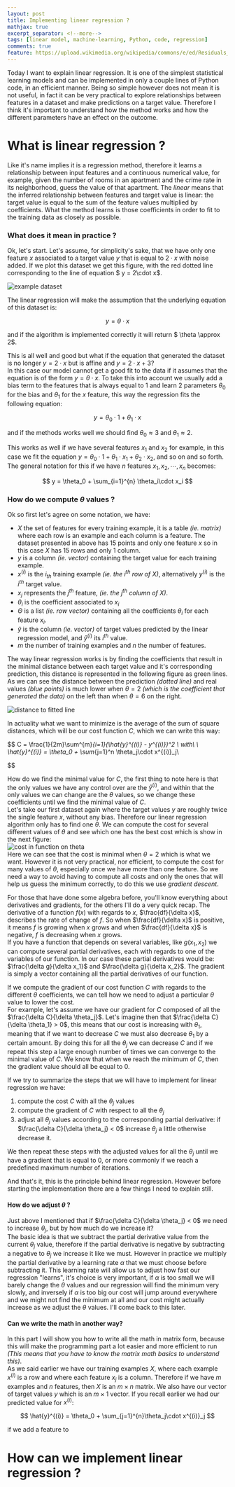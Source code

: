 ```yaml
---
layout: post
title: Implementing linear regression ?
mathjax: true
excerpt_separator: <!--more-->
tags: [linear model, machine-learning, Python, code, regression]
comments: true
feature: https://upload.wikimedia.org/wikipedia/commons/e/ed/Residuals_for_Linear_Regression_Fit.png
---
```


Today I want to explain linear regression. It is one of the simplest statistical learning models and can be implemented in only a couple lines of Python code, in an efficient manner. Being so simple however does not mean it is not useful, in fact it can be very practical to explore relationships between features in a dataset and make predictions on a target value. Therefore I think it's important to understand how the method works and how the different parameters have an effect on the outcome. 

<!--more-->

# What is linear regression ?
Like it's name implies it is a regression method, therefore it learns a relationship between input features and a continuous numerical value, for example, given the number of rooms in an apartment and the crime rate in its neighborhood, guess the value of that apartment. The *linear* means that the inferred relationship between features and target value is linear: the target value is equal to the sum of the feature values multiplied by coefficients. What the method learns is those coefficients in order to fit to the training data as closely as possible.  

### What does it mean in practice ?
Ok, let's start. Let's assume, for simplicity's sake, that we have only one feature $x$ associated to a target value $y$ that is equal to $2\cdot x$ with noise added. If we plot this dataset we get this figure, with the red dotted line corresponding to the line of equation $ y = 2\cdot x$.

![example dataset]({{site.baseurl}}/assets/images/linear_regression/example_dataset_linear.svg)

The linear regression will make the assumption that the underlying equation of this dataset is:  

$$
y = \theta\cdot x
$$

and if the algorithm is implemented correctly it will return $ \theta \approx 2$.  

This is all well and good but what if the equation that generated the dataset is no longer $y = 2\cdot x$ but is affine and $y = 2\cdot x + 3$?  
In this case our model cannot get a good fit to the data if it assumes that the equation is of the form  $y = \theta\cdot x$. To take this into account we usually add a bias term to the features that is always equal to $1$ and learn 2 parameters $\theta_0$ for the bias and $\theta_1$ for the $x$ feature, this way the regression fits the following equation:  

$$
y = \theta_0\cdot 1 + \theta_1\cdot x
$$

and if the methods works well we should find $\theta_0\approx 3$ and $\theta_1\approx 2$.  

This works as well if we have several features $x_1$ and $x_2$ for example, in this case we fit the equation $y = \theta_0\cdot 1 + \theta_1\cdot x_1 + \theta_2\cdot x_2$, and so on and so forth.  
The general notation for this if we have $n$ features $x_1, x_2, \cdots, x_n$ becomes:  

$$
y = \theta_0 + \sum_{i=1}^{n} \theta_i\cdot x_i
$$

### How do we compute $\theta$ values ?
Ok so first let's agree on some notation, we have:  
 - $X$ the set of features for every training example, it is a table *(ie. matrix)* where each row is an example and each column is a feature. The dataset presented in above has 15 points and only one feature $x$ so in this case $X$ has 15 rows and only 1 column.
 - $y$ is a column *(ie. vector)* containing the target value for each training example. 
 - $x^{(i)}$ is the $i_{th}$ training example *(ie. the $i^{th}$ row of $X$)*, alternatively $y^{(i)}$ is the $i^{th}$ target value. 
 - $x_{j}$ represents the $j^{th}$ feature, *(ie. the $j^{th}$ column of $X$)*.
 - $\theta_i$ is the coefficient associated to $x_i$
 - $\Theta$ is a list *(ie. row vector)* containing all the coefficients $\theta_i$ for each feature $x_i$.
 - $\hat{y}$ is the column *(ie. vector)* of target values predicted by the linear regression model, and $\hat{y}^{(i)}$ its $i^{th}$ value. 
 - $m$ the number of training examples and $n$ the number of features. 

The way linear regression works is by finding the coefficients that result in the minimal distance between each target value and it's corresponding prediction, this distance is represented in the following figure as green lines. As we can see the distance between the prediction *(dotted line)* and real values *(blue points)* is much lower when $\theta = 2$ *(which is the coefficient that generated the data)* on the left than when $\theta = 6$ on the right.  

![distance to fitted line]({{site.baseurl}}/assets/images/linear_regression/square_distance.svg)

In actuality what we want to minimize is the average of the sum of square distances, which will be our cost function $C$, which we can write this way:  

$$
    C = \frac{1}{2m}\sum^{m}_{i=1}(\hat{y}^{(i)} - y^{(i)})^2 \\
    with\ \ \hat{y}^{(i)} = \theta_0 + \sum_{j=1}^n \theta_j\cdot x^{(i)}_j\\

$$

How do we find the minimal value for $C$, the first thing to note here is that the only values we have any control over are the $\hat{y}^{(i)}$, and within that the only values we can change are the $\theta$ values, so we change these coefficients until we find the minimal value of $C$.  
Let's take our first dataset again where the target values $y$ are roughly twice the single feature $x$, without any bias. Therefore our linear regression algorithm only has to find one $\theta$. We can compute the cost for several different values of $\theta$ and see which one has the best cost which is show in the next figure:  
![cost in function on theta]({{site.baseurl}}/assets/images/linear_regression/cost_gradient_simple.svg)  
Here we can see that the cost is minimal when $\theta=2$ which is what we want. However it is not very practical, nor efficient, to compute the cost for many values of $\theta$, especially once we have more than one feature. So we need a way to avoid having to compute all costs and only the ones that will help us guess the minimum correctly, to do this we use *gradient descent*.  

For those that have done some algebra before, you'll know everything about derivatives and gradients, for the others I'll do a very quick recap. The derivative of a function $f(x)$ with regards to $x$, $\frac{df}{\delta x}$, describes the rate of change of $f$. So when $\frac{df}{\delta x}$ is positive, it means $f$ is growing when $x$ grows and when $\frac{df}{\delta x}$ is negative, $f$ is decreasing when $x$ grows.  
If you have a function that depends on several variables, like $g(x_1, x_2)$ we can compute several partial derivatives, each with regards to one of the variables of our function. In our case these partial derivatives would be: $\frac{\delta g}{\delta x_1}$ and $\frac{\delta g}{\delta x_2}$. The gradient is simply a vector containing all the partial derivatives of our function.  

If we compute the gradient of our cost function $C$ with regards to the different $\theta$ coefficients, we can tell how we need to adjust a particular $\theta$ value to lower the cost.  
For example, let's assume we have our gradient for $C$ composed of all the $\frac{\delta C}{\delta \theta_j}$. Let's imagine then that $\frac{\delta C}{\delta \theta_1} > 0$, this means that our cost is increasing with $\theta_1$, meaning that if we want to decrease $C$ we must also decrease $\theta_1$ by a certain amount. By doing this for all the $\theta_j$ we can decrease $C$ and if we repeat this step a large enough number of times we can converge to the minimal value of $C$. We know that when we reach the minimum of $C$, then the gradient value should all be equal to 0.  

If we try to summarize the steps that we will have to implement for linear regression we have:  
 1. compute the cost $C$ with all the $\theta_j$ values
 2. compute the gradient of $C$ with respect to all the $\theta_j$
 3. adjust all $\theta_j$ values according to the corresponding partial derivative: if $\frac{\delta C}{\delta \theta_j} < 0$ increase $\theta_j$ a little otherwise decrease it.  
   
We then repeat these steps with the adjusted values for all the $\theta_j$ until we have a gradient that is equal to 0, or more commonly if we reach a predefined maximum number of iterations.  

And that's it, this is the principle behind linear regression. However before starting the implementation there are a few things I need to explain still.

#### How do we adjust $\theta$ ?

Just above I mentioned that if $\frac{\delta C}{\delta \theta_j} < 0$ we need to increase $\theta_j$, but by how much do we increase it?  
The basic idea is that we subtract the partial derivative value from the current $\theta_j$ value, therefore if the partial derivative is negative by subtracting a negative to $\theta_j$ we increase it like we must. However in practice we multiply the partial derivative by a learning rate $\alpha$ that we must choose before subtracting it. This learning rate will allow us to adjust how fast our regression "learns", it's choice is very important, if $\alpha$ is too small we will barely change the $\theta$ values and our regression will find the minimum very slowly, and inversely if $\alpha$ is too big our cost will jump around everywhere and we might not find the minimum at all and our cost might actually increase as we adjust the $\theta$ values. I'll come back to this later. 

#### Can we write the math in another way?

In this part I will show you how to write all the math in matrix form, because this will make the programming part a lot easier and more efficient to run *(This means that you have to know the matrix math basics to understand this)*.  
As we said earlier we have our training examples $X$, where each example $x^{(i)}$ is a row and where each feature $x_j$ is a column. Therefore if we have $m$ examples and $n$ features, then $X$ is an $m\times n$ matrix. We also have our vector of target values $y$ which is an $m\times 1$ vector. If you recall earlier we had our predicted value for $x^{(i)}$:  

$$
\hat{y}^{(i)} = \theta_0 + \sum_{j=1}^{n}\theta_j\cdot x^{(i)}_j
$$

if we add a feature to 

# How can we implement linear regression ?

